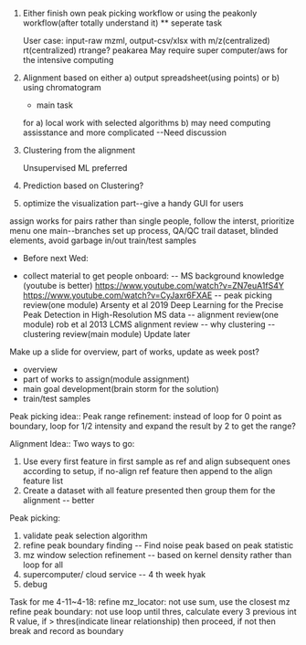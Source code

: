 1. Either finish own peak picking workflow or using the peakonly workflow(after totally understand it)
	** seperate task

	User case: input-raw mzml, output-csv/xlsx with m/z(centralized) rt(centralized) rtrange? peakarea
	May require super computer/aws for the intensive computing


2. Alignment based on either a) output spreadsheet(using points) or b) using chromatogram
	* main task

	for a) local work with selected algorithms
	b) may need computing assisstance and more complicated
	--Need discussion

3. Clustering from the alignment

	Unsupervised ML preferred

4. Prediction based on Clustering?

5. optimize the visualization part--give a handy GUI for users

assign works for pairs rather than single people, follow the interst, prioritize menu
one main--branches
set up process, QA/QC trail dataset, blinded elements, avoid garbage in/out
train/test samples


* Before next Wed:
- collect material to get people onboard:
-- MS background knowledge (youtube is better)
	https://www.youtube.com/watch?v=ZN7euA1fS4Y
	https://www.youtube.com/watch?v=CyJaxr6FXAE
-- peak picking review(one module)
	Arsenty et al 2019 Deep Learning for the Precise Peak Detection in High-Resolution MS data
-- alignment review(one module)
	rob et al 2013 LCMS alignment review
-- why clustering
-- clustering review(main module)
Update later


Make up a slide for overview, part of works, update as week post?
- overview
- part of works to assign(module assignment)
- main goal development(brain storm for the solution)
- train/test samples


Peak picking idea::
Peak range refinement: instead of loop for 0 point as boundary, loop for 1/2 intensity and expand the result by 2 to get the range?


Alignment Idea::
Two ways to go:
1. Use every first feature in first sample as ref and align subsequent ones according to setup, if no-align ref feature then append to the align feature list
2. Create a dataset with all feature presented then group them for the alignment -- better


Peak picking:
1. validate peak selection algorithm
2. refine peak boundary finding
-- Find noise peak based on peak statistic
3. mz window selection refinement -- based on kernel density rather than loop for all
4. supercomputer/ cloud service -- 4 th week 
hyak
5. debug

Task for me 4-11~4-18:
refine mz_locator: not use sum, use the closest mz
refine peak boundary: not use loop until thres, calculate every 3 previous int R value, if > thres(indicate linear relationship) then proceed, if not then break and record as boundary